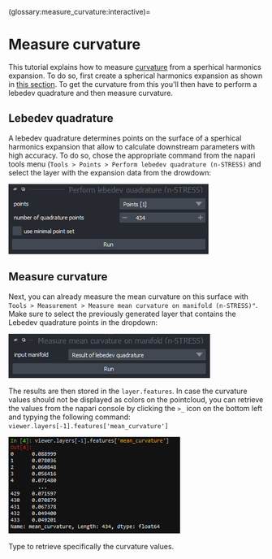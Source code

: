 (glossary:measure_curvature:interactive)=
# Measure curvature

This tutorial explains how to measure [curvature](spherical_harmonics:measurements:mean_curvature) from a sperhical harmonics expansion. To do so, first create a spherical harmonics expansion as shown in [this section](glossary:spherical_harmonics). To get the curvature from this you'll then have to perform a lebedev quadrature and then measure curvature.

## Lebedev quadrature

A lebedev quadrature determines points on the surface of a sperhical harmonics expansion that allow to calculate downstream parameters with high accuracy. To do so, chose the appropriate command from the napari tools menu (`Tools > Points > Perform lebedev quadrature (n-STRESS)` and select the layer with the expansion data from the drowdown:

![](imgs/demo_measure_curvature1.png)

## Measure curvature

Next, you can already measure the mean curvature on this surface with `Tools > Measurement > Measure mean curvature on manifold (n-STRESS)"`. Make sure to select the previously generated layer that contains the Lebedev quadrature points in the dropdown:

![](imgs/demo_measure_curvature2.png)

The results are then stored in the `layer.features`. In case the curvature values should not be displayed as colors on the pointcloud,  you can retrieve the values from the napari console by clicking the `>_` icon on the bottom left and typying the following command: `viewer.layers[-1].features['mean_curvature']`

![](imgs/demo_measure_curvature3.png)

Type  to retrieve specifically the curvature values.